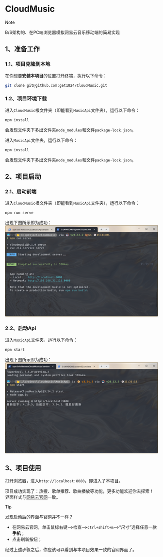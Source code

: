 # CloudMusic
> [!NOTE]
> B/S架构的、在PC端浏览器模拟网易云音乐移动端的简易实现
## 1、准备工作
### 1.1、项目克隆到本地
在你想要**安装本项目**的位置打开终端，执行以下命令：
```sh
git clone git@github.com:get1024/CloudMusic.git
```
### 1.2、项目环境下载
进入`CloudMusic`根文件夹（即能看到`MusicApi`文件夹），运行以下命令：
```sh
npm install
```
会发现文件夹下多出文件夹`node_modules`和文件`package-lock.json`。

进入`MusicApi`文件夹，运行以下命令：
```sh
npm install
```
会发现文件夹下多出文件夹`node_modules`和文件`package-lock.json`。
## 2、项目启动
### 2.1、启动前端
进入`CloudMusic`根文件夹（即能看到`MusicApi`文件夹），运行以下命令：
```sh
npm run serve
```
出现下图所示即为成功：
![](https://github.com/get1024/CloudMusic/blob/main/readme_assets/front_end_start.png)
### 2.2、启动Api
进入`MusicApi`文件夹，运行以下命令：
```sh
npm start
```
出现下图所示即为成功：
![](https://github.com/get1024/CloudMusic/blob/main/readme_assets/api_start.png)
## 3、项目使用
打开浏览器，进入`http://localhost:8080`，即进入了本项目。

项目成功实现了：热搜、歌单推荐、歌曲播放等功能，更多功能欢迎你去探索！
界面样式与[网易云官网](https://y.music.163.com/m/)一致。
> [!TIP] 
> 发现启动后的界面与官网并不一样？
> 
> - 在网易云官网，单击鼠标右键-->检查-->`ctrl+shift+m`-->“尺寸”选择任意一款**手机**；
> - 点击刷新按钮；
> 
> 经过上述步骤之后，你应该可以看到与本项目效果一致的官网界面了。